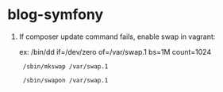 blog-symfony
============

1) If composer update command fails, enable swap in vagrant:

    ex: /bin/dd if=/dev/zero of=/var/swap.1 bs=1M count=1024
    
        /sbin/mkswap /var/swap.1
        
        /sbin/swapon /var/swap.1